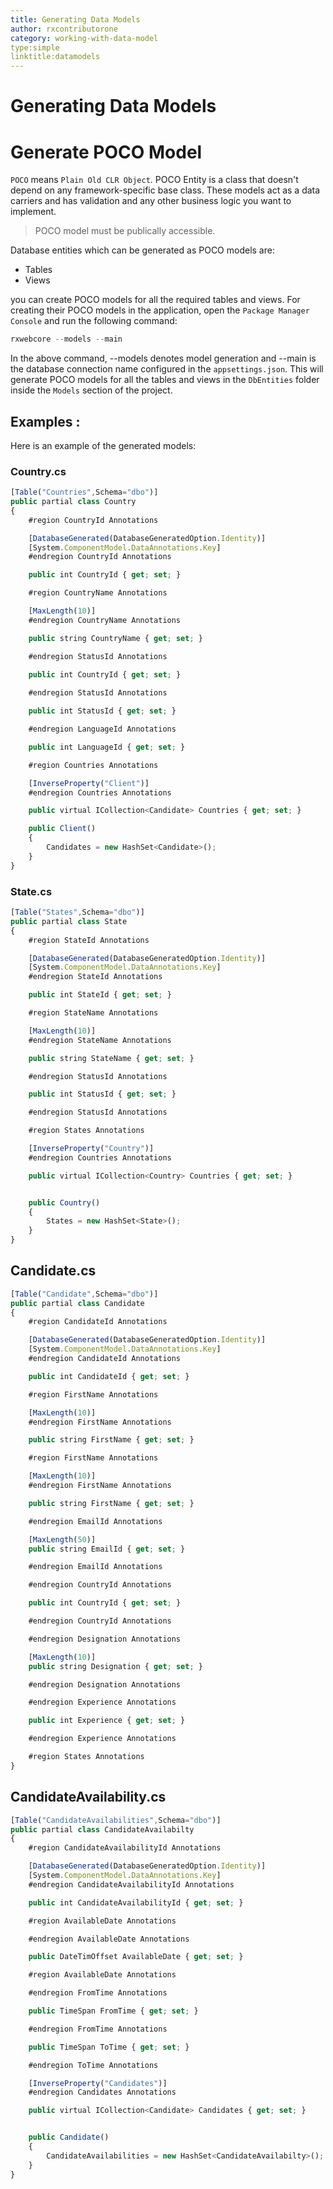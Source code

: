 ```yaml
---
title: Generating Data Models
author: rxcontributorone
category: working-with-data-model  
type:simple
linktitle:datamodels
---
```

# Generating Data Models


# Generate POCO Model

`POCO` means `Plain Old CLR Object`. POCO Entity is a class that doesn't depend on any framework-specific base class. These models act as a data carriers and has validation and any other business logic you want to implement. 

> POCO model must be publically accessible.

Database entities which can be generated as POCO models are:

<ul>
    <li>Tables</li>
    <li>Views</li>
</ul>

 you can create POCO models for all the required tables and views. For creating their POCO models in the application, open the `Package Manager Console` and run the following command:

````js
rxwebcore --models --main
````

In the above command, --models denotes model generation and --main is the database connection name configured in the `appsettings.json`.
This will generate POCO models for all the tables and views in the `DbEntities` folder inside the `Models` section of the project.

## Examples : 

Here is an example of the generated models:

### Country.cs
```js
[Table("Countries",Schema="dbo")]
public partial class Country
{
    #region CountryId Annotations

    [DatabaseGenerated(DatabaseGeneratedOption.Identity)]
    [System.ComponentModel.DataAnnotations.Key]
    #endregion CountryId Annotations

    public int CountryId { get; set; }

    #region CountryName Annotations

    [MaxLength(10)]
    #endregion CountryName Annotations

    public string CountryName { get; set; }

    #endregion StatusId Annotations

    public int CountryId { get; set; }
  
    #endregion StatusId Annotations

    public int StatusId { get; set; }

    #endregion LanguageId Annotations

    public int LanguageId { get; set; }

    #region Countries Annotations

    [InverseProperty("Client")]
    #endregion Countries Annotations

    public virtual ICollection<Candidate> Countries { get; set; }

    public Client()
    {
        Candidates = new HashSet<Candidate>();
    }
}
```

### State.cs

```js
[Table("States",Schema="dbo")]
public partial class State
{
    #region StateId Annotations

    [DatabaseGenerated(DatabaseGeneratedOption.Identity)]
    [System.ComponentModel.DataAnnotations.Key]
    #endregion StateId Annotations

    public int StateId { get; set; }

    #region StateName Annotations

    [MaxLength(10)]
    #endregion StateName Annotations

    public string StateName { get; set; }

    #endregion StatusId Annotations

    public int StatusId { get; set; }

    #endregion StatusId Annotations

    #region States Annotations

    [InverseProperty("Country")]
    #endregion Countries Annotations

    public virtual ICollection<Country> Countries { get; set; }


    public Country()
    {
        States = new HashSet<State>();
    }
}
```

## Candidate.cs 

```js
[Table("Candidate",Schema="dbo")]
public partial class Candidate
{
    #region CandidateId Annotations

    [DatabaseGenerated(DatabaseGeneratedOption.Identity)]
    [System.ComponentModel.DataAnnotations.Key]
    #endregion CandidateId Annotations

    public int CandidateId { get; set; }

    #region FirstName Annotations

    [MaxLength(10)]
    #endregion FirstName Annotations

    public string FirstName { get; set; }

    #region FirstName Annotations

    [MaxLength(10)]
    #endregion FirstName Annotations

    public string FirstName { get; set; }

    #endregion EmailId Annotations 

    [MaxLength(50)]
    public string EmailId { get; set; }

    #endregion EmailId Annotations

    #endregion CountryId Annotations 

    public int CountryId { get; set; }

    #endregion CountryId Annotations

    #endregion Designation Annotations 

    [MaxLength(10)]
    public string Designation { get; set; }

    #endregion Designation Annotations

    #endregion Experience Annotations 

    public int Experience { get; set; }

    #endregion Experience Annotations

    #region States Annotations
}
```

## CandidateAvailability.cs


```js
[Table("CandidateAvailabilities",Schema="dbo")]
public partial class CandidateAvailabilty
{
    #region CandidateAvailabilityId Annotations

    [DatabaseGenerated(DatabaseGeneratedOption.Identity)]
    [System.ComponentModel.DataAnnotations.Key]
    #endregion CandidateAvailabilityId Annotations

    public int CandidateAvailabilityId { get; set; }

    #region AvailableDate Annotations

    #endregion AvailableDate Annotations

    public DateTimOffset AvailableDate { get; set; }

    #region AvailableDate Annotations

    #endregion FromTime Annotations

    public TimeSpan FromTime { get; set; }

    #endregion FromTime Annotations 

    public TimeSpan ToTime { get; set; }

    #endregion ToTime Annotations

    [InverseProperty("Candidates")]
    #endregion Candidates Annotations

    public virtual ICollection<Candidate> Candidates { get; set; }


    public Candidate()
    {
        CandidateAvailabilities = new HashSet<CandidateAvailabilty>();
    }
}
```